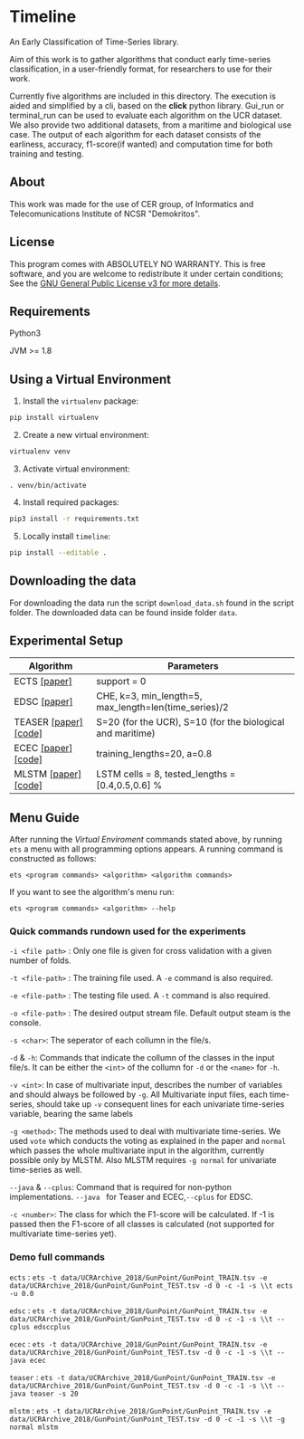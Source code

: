# Timeline

An Early Classification of Time-Series library.

Aim of this work is to gather algorithms that conduct early time-series classification, in a user-friendly format, for researchers to use for their work.

Currently five algorithms are included in this directory. The execution is aided and simplified by a cli, based on the **click** python library. Gui_run or terminal_run can be used to evaluate each algorithm on the UCR dataset. We also provide two additional datasets, from a maritime and biological use case. The output of each algorithm for each dataset consists of the earliness, accuracy, f1-score(if wanted) and computation time for both training and testing.

## About
This work was made for the use of CER group, of Informatics and Telecomunications Institute of NCSR "Demokritos".

## License

This program comes with ABSOLUTELY NO WARRANTY. This is free software, and you are welcome to redistribute it under certain conditions; See the [GNU General Public License v3 for more details](http://www.gnu.org/licenses/gpl-3.0.en.html).

## Requirements

Python3

JVM >= 1.8

## Using a Virtual Environment
1. Install the `virtualenv` package:

```bash
pip install virtualenv
```

2. Create a new virtual environment:

```bash
virtualenv venv
```

3. Activate virtual environment:

```
. venv/bin/activate
```

4. Install required packages:

```bash
pip3 install -r requirements.txt
```

5. Locally install `timeline`:

```bash
pip install --editable .
```

## Downloading the data

For downloading the data run the script `download_data.sh` found in the script folder. The downloaded data can be found inside folder `data`.


## Experimental Setup

| Algorithm | Parameters |
|---|---|
| ECTS [\[paper\]](https://www.researchgate.net/publication/251403730_Early_classification_on_time_series) | support = 0 |
| EDSC [\[paper\]](https://www.researchgate.net/publication/220907007_Extracting_Interpretable_Features_for_Early_Classification_on_Time_Series) | CHE, k=3, min_length=5, max_length=len(time_series)/2 |
| TEASER [\[paper\]](https://link.springer.com/article/10.1007/s10618-020-00690-z) [\[code\]](https://github.com/patrickzib/SFA) | S=20 (for the UCR), S=10 (for the biological and maritime) |
| ECEC [\[paper\]](https://ieeexplore.ieee.org/stamp/stamp.jsp?arnumber=8765556) [\[code\]](https://github.com/junweilvhfut/ECEC)| training_lengths=20, a=0.8 |
| MLSTM [\[paper\]](https://www.researchgate.net/publication/322517887_Multivariate_LSTM-FCNs_for_time_series_classification) [\[code\]](https://github.com/titu1994/MLSTM-FCN) | LSTM cells = 8, tested_lengths = [0.4,0.5,0.6] %  |

## Menu Guide

After running the <em> Virtual Enviroment </em> commands stated above, by running `ets` a menu with all programming options appears.
A running command is constructed as follows:

`ets <program commands> <algorithm> <algorithm commands>`

If you want to see the algorithm's menu run:

`ets <program commands> <algorithm> --help`

### Quick commands rundown used for the experiments

`-i <file path>` : Only one file is given for cross validation with a given number of folds.

`-t <file-path>` : The training file used. A `-e` command is also required.

`-e <file-path>` : The testing file used. A `-t` command is also required.

`-o <file-path>` : The desired output stream file. Default output steam is the console.

`-s <char>`: The seperator of each collumn in the file/s.

`-d` & `-h`: Commands that indicate the collumn of the classes in the input file/s. It can be either the `<int>` of the collumn for `-d` or the `<name>` for `-h`.

`-v <int>`: In case of multivariate input, describes the number of variables and should always be followed by `-g`. All Multivariate input files, each time-series, should take up `-v` consequent lines for each univariate time-series variable, bearing the same labels

`-g <method>`: The methods used to deal with multivariate time-series. We used `vote` which conducts the voting as explained in the paper and `normal` which passes the whole multivariate input in the algorithm, currently possible only by MLSTM. Also MLSTM requires `-g normal` for univariate time-series as well.

`--java` & `--cplus`: Command that is required for non-python implementations. `--java ` for Teaser and ECEC,`--cplus` for EDSC.

`-c <number>`: The class for which the F1-score will be calculated. If -1 is passed then the F1-score of all classes is calculated (not supported for multivariate time-series yet).


### Demo full commands

`ects` : `ets -t data/UCRArchive_2018/GunPoint/GunPoint_TRAIN.tsv -e data/UCRArchive_2018/GunPoint/GunPoint_TEST.tsv -d 0 -c -1 -s \\t ects -u 0.0`

`edsc` : `ets -t data/UCRArchive_2018/GunPoint/GunPoint_TRAIN.tsv -e data/UCRArchive_2018/GunPoint/GunPoint_TEST.tsv -d 0 -c -1 -s \\t --cplus edsccplus`

`ecec` : `ets -t data/UCRArchive_2018/GunPoint/GunPoint_TRAIN.tsv -e data/UCRArchive_2018/GunPoint/GunPoint_TEST.tsv -d 0 -c -1 -s \\t --java ecec`

`teaser` : `ets -t data/UCRArchive_2018/GunPoint/GunPoint_TRAIN.tsv -e data/UCRArchive_2018/GunPoint/GunPoint_TEST.tsv -d 0 -c -1 -s \\t --java teaser -s 20`

`mlstm` : `ets -t data/UCRArchive_2018/GunPoint/GunPoint_TRAIN.tsv -e data/UCRArchive_2018/GunPoint/GunPoint_TEST.tsv -d 0 -c -1 -s \\t -g normal mlstm`

